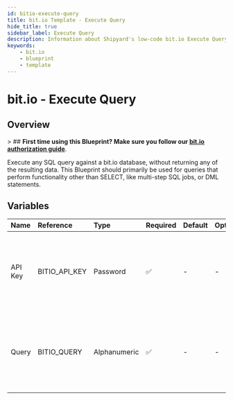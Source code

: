 ```yaml
---
id: bitio-execute-query
title: bit.io Template - Execute Query
hide_title: true
sidebar_label: Execute Query
description: Information about Shipyard's low-code bit.io Execute Query blueprint. Execute any SQL query against a bit.io database. Perfect for creating multi-step SQL jobs, executing DML statements, or running scheduled queries.
keywords:
    - bit.io
    - blueprint
    - template
---
```


# bit.io - Execute Query

## Overview

&gt; ## **First time using this Blueprint? Make sure you follow our [bit.io authorization guide](https://www.shipyardapp.com/docs/blueprint-library/bitio/bitio-authorization/)**.

Execute any SQL query against a bit.io database, without returning any of the resulting data. This Blueprint should primarily be used for queries that perform functionality other than SELECT, like multi-step SQL jobs, or DML statements.



## Variables

| Name | Reference | Type | Required | Default | Options | Description |
|:---|:---|:---|:---|:---|:---|:---|
| API Key | BITIO_API_KEY | Password | :white_check_mark: | - | - | API Key associated to your bit.io account. For more information, see the Authorization documentation. |
| Query | BITIO_QUERY | Alphanumeric | :white_check_mark: | - | - | Any SQL query that runs a job against the database (CREATE, DROP, INSERT, etc.). Formatting is ignored. |


